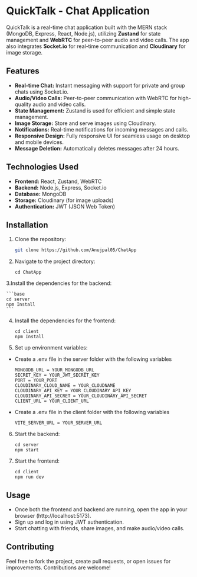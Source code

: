# QuickTalk - Chat Application

QuickTalk is a real-time chat application built with the MERN stack (MongoDB, Express, React, Node.js), utilizing **Zustand** for state management and **WebRTC** for peer-to-peer audio and video calls. The app also integrates **Socket.io** for real-time communication and **Cloudinary** for image storage.

## Features

- **Real-time Chat:** Instant messaging with support for private and group chats using Socket.io.
- **Audio/Video Calls:** Peer-to-peer communication with WebRTC for high-quality audio and video calls.
- **State Management:** Zustand is used for efficient and simple state management.
- **Image Storage:** Store and serve images using Cloudinary.
- **Notifications:** Real-time notifications for incoming messages and calls.
- **Responsive Design:** Fully responsive UI for seamless usage on desktop and mobile devices.
- **Message Deletion:** Automatically deletes messages after 24 hours.

## Technologies Used

- **Frontend:** React, Zustand, WebRTC
- **Backend:** Node.js, Express, Socket.io
- **Database:** MongoDB
- **Storage:** Cloudinary (for image uploads)
- **Authentication:** JWT (JSON Web Token)

## Installation

1. Clone the repository:

   ```bash
   git clone https://github.com/Anujpal05/ChatApp
   ```

2. Navigate to the project directory:

   ```base
   cd ChatApp
   ```

3.Install the dependencies for the backend:

    ```base
    cd server
    npm Install
    ```

4. Install the dependencies for the frontend:

   ```base
   cd client
   npm Install
   ```

5. Set up environment variables:

- Create a .env file in the server folder with the following variables
  ```base
  MONGODB_URL = YOUR_MONGODB_URL
  SECRET_KEY = YOUR_JWT_SECRET_KEY
  PORT = YOUR_PORT
  CLOUDINARY_CLOUD_NAME = YOUR_CLOUDNAME
  CLOUDINARY_API_KEY = YOUR_CLOUDINARY_API_KEY
  CLOUDINARY_API_SECRET = YOUR_CLOUDINARY_API_SECRET
  CLIENT_URL = YOUR_CLIENT_URL
  ```
- Create a .env file in the client folder with the following variables
  ```base
  VITE_SERVER_URL = YOUR_SERVER_URL
  ```

6. Start the backend:

   ```base
   cd server
   npm start
   ```

7. Start the frontend:

   ```base
   cd client
   npm run dev
   ```

## Usage

- Once both the frontend and backend are running, open the app in your browser (http://localhost:5173).
- Sign up and log in using JWT authentication.
- Start chatting with friends, share images, and make audio/video calls.

## Contributing

Feel free to fork the project, create pull requests, or open issues for improvements. Contributions are welcome!
